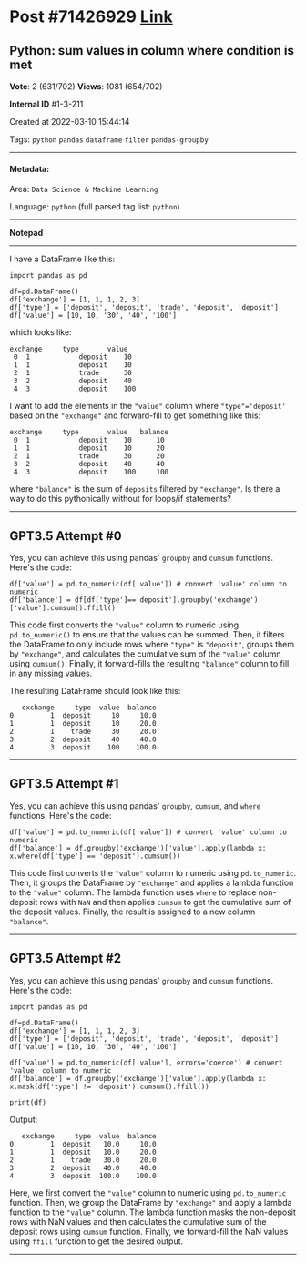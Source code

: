 
# Post \#71426929 [Link](https://stackoverflow.com/questions/71426929/)

## Python: sum values in column where condition is met

**Vote**: 2 (631/702) **Views**: 1081 (654/702) 

**Internal ID** \#1-3-211

Created at 2022-03-10 15:44:14

Tags: `python` `pandas` `dataframe` `filter` `pandas-groupby`

----------

#### Metadata:

Area: `Data Science & Machine Learning`

Language: `python` (full parsed tag list: `python`)

----------

**Notepad**


----------

I have a DataFrame like this:
```
import pandas as pd

df=pd.DataFrame()
df['exchange'] = [1, 1, 1, 2, 3]
df['type'] = ['deposit', 'deposit', 'trade', 'deposit', 'deposit']
df['value'] = [10, 10, '30', '40', '100']
```

which looks like:
```
exchange     type       value
 0  1            deposit    10
 1  1            deposit    10
 2  1            trade      30
 3  2            deposit    40
 4  3            deposit    100
```

I want to add the elements in the `"value"` column where `"type"='deposit'` based on the `"exchange"` and forward-fill to get something like this:
```
exchange     type       value   balance
 0  1            deposit    10      10
 1  1            deposit    10      20
 2  1            trade      30      20
 3  2            deposit    40      40
 4  3            deposit    100     100
```

where `"balance"` is the sum of `deposits` filtered by `"exchange"`.
Is there a way to do this pythonically without for loops/if statements?


----------
        
## GPT3.5 Attempt \#0

Yes, you can achieve this using pandas' `groupby` and `cumsum` functions. Here's the code:

```
df['value'] = pd.to_numeric(df['value']) # convert 'value' column to numeric
df['balance'] = df[df['type']=='deposit'].groupby('exchange')['value'].cumsum().ffill()
```

This code first converts the `"value"` column to numeric using `pd.to_numeric()` to ensure that the values can be summed. Then, it filters the DataFrame to only include rows where `"type"` is `"deposit"`, groups them by `"exchange"`, and calculates the cumulative sum of the `"value"` column using `cumsum()`. Finally, it forward-fills the resulting `"balance"` column to fill in any missing values.

The resulting DataFrame should look like this:

```
   exchange     type  value  balance
0         1  deposit     10     10.0
1         1  deposit     10     20.0
2         1    trade     30     20.0
3         2  deposit     40     40.0
4         3  deposit    100    100.0
```

--------

## GPT3.5 Attempt \#1

Yes, you can achieve this using pandas' `groupby`, `cumsum`, and `where` functions. Here's the code:

```
df['value'] = pd.to_numeric(df['value']) # convert 'value' column to numeric
df['balance'] = df.groupby('exchange')['value'].apply(lambda x: x.where(df['type'] == 'deposit').cumsum())
```

This code first converts the `"value"` column to numeric using `pd.to_numeric`. Then, it groups the DataFrame by `"exchange"` and applies a lambda function to the `"value"` column. The lambda function uses `where` to replace non-deposit rows with `NaN` and then applies `cumsum` to get the cumulative sum of the deposit values. Finally, the result is assigned to a new column `"balance"`.

--------

## GPT3.5 Attempt \#2

Yes, you can achieve this using pandas' `groupby` and `cumsum` functions. Here's the code:

```
import pandas as pd

df=pd.DataFrame()
df['exchange'] = [1, 1, 1, 2, 3]
df['type'] = ['deposit', 'deposit', 'trade', 'deposit', 'deposit']
df['value'] = [10, 10, '30', '40', '100']

df['value'] = pd.to_numeric(df['value'], errors='coerce') # convert 'value' column to numeric
df['balance'] = df.groupby('exchange')['value'].apply(lambda x: x.mask(df['type'] != 'deposit').cumsum().ffill())

print(df)
```

Output:
```
   exchange     type  value  balance
0         1  deposit   10.0     10.0
1         1  deposit   10.0     20.0
2         1    trade   30.0     20.0
3         2  deposit   40.0     40.0
4         3  deposit  100.0    100.0
```

Here, we first convert the `"value"` column to numeric using `pd.to_numeric` function. Then, we group the DataFrame by `"exchange"` and apply a lambda function to the `"value"` column. The lambda function masks the non-deposit rows with NaN values and then calculates the cumulative sum of the deposit rows using `cumsum` function. Finally, we forward-fill the NaN values using `ffill` function to get the desired output.

--------
